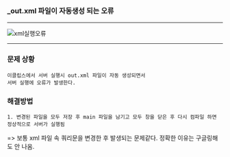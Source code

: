 ### _out.xml 파일이 자동생성 되는 오류
---
![xml실행오류](https://user-images.githubusercontent.com/96815399/173303533-5772fef6-754d-4c84-81ca-9d22e0c5947c.PNG)

---


### 문제 상황
```
이클립스에서 서버 실행시 out.xml 파일이 자동 생성되면서 
서버 실행에 오류가 발생한다.
```

### 해결방법
```
1. 변경된 파일을 모두 저장 후 main 파일을 남기고 모두 창을 닫은 후 다시 컴파일 하면 정상적으로 서버가 실행됨
```

=> 보통 xml 파일 속 쿼리문을 변경한 후 발생되는 문제같다. 정확한 이유는 구글링해도 안 나옴.
